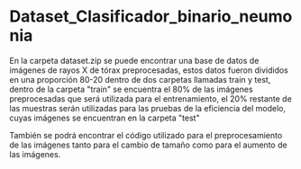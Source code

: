 # Dataset_Clasificador_binario_neumonia

En la carpeta dataset.zip se puede encontrar una base de datos de imágenes de rayos X de tórax preprocesadas, estos datos fueron divididos en una proporción 80-20 dentro de dos carpetas llamadas train y test, dentro de la carpeta "train" se encuentra el 80% de las imágenes preprocesadas que será utilizada para el entrenamiento, el 20% restante de las muestras serán utilizadas para las pruebas de la eficiencia del modelo, cuyas imágenes se encuentran en la carpeta "test" 

También se podrá encontrar el código utilizado para el preprocesamiento de las imágenes tanto para el cambio de tamaño como para el aumento de las imágenes.

